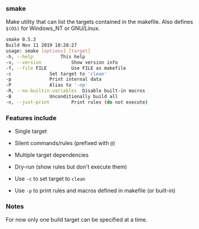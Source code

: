 ### smake

Make utility that can list the targets contained in 
the makefile. Also defines `$(OS)` for Windows_NT or
GNU/Linux.

```bash
smake 0.5.3 
Build Nov 11 2019 10:28:27
usage: smake [options] [target]
-h, --help			This help
-v, --version			Show version info
-f, --file FILE			Use FILE as makefile
-c				Set target to 'clean'
-p				Print internal data
-P				Alias to '-np'
-R, --no-builtin-variables	Disable built-in macros
-B				Unconditionally build all
-n, --just-print		Print rules (do not execute)
```

### Features include

* Single target

* Silent commands/rules (prefixed with `@`)

* Multiple target dependencies

* Dry-run (show rules but don't execute them)

* Use `-c` to set target to `clean`

* Use `-p` to print rules and macros defined in makefile (or built-in)

### Notes

For now only one build target can be specified at a time.

